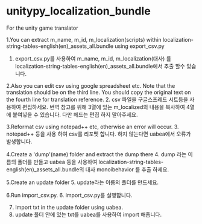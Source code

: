 # unitypy_localization_bundle

For the unity game translator 

1.You can extract m_name, m_id, m_localization(scripts) within localization-string-tables-english(en)_assets_all.bundle using export_csv.py
1. export_csv.py를 사용하여 m_name, m_id, m_localization(대사) 를 localization-string-tables-english(en)_assets_all.bundle에서 추출 할수 있습니다.
   
2.Also you can edit csv using google spreadsheet etc. 
Note that the translation should be on the third line. You should copy the original text on the fourth line for translation reference.
2. csv 파일을 구글스프레드 시트등을 사용하여 편집하세요.
번역 참고를 위해 3열에 있는 m_localized의 내용을 복사하여 4열에 붙여넣을 수 있습니다. 다만 헤드는 편집 하지 말아주세요.

3.Reformat csv using notepad++ etc, otherwise an error will occur.
3. notepad++ 등을 사용 하여 csv를 리포멧 합니다. 하지 않는다면 uabea에서 오류가 발생합니다. 

4.Create a 'dump'(name) folder and extract the dump there
4. dump 라는 이름의 폴더를 만들고 uabea 등을 사용하여 localization-string-tables-english(en)_assets_all.bundle의 대사 monoibehavior 를 추출 하세요.

5.Create an update folder
5. update라는 이름의 폴더를 만드세요.

6.Run import_csv.py.
6. import_csv.py를 실행합니다.

7. Import txt in the update folder using uabea.
7.  update 폴더 안에 있는 txt를 uabea를 사용하여 import 해줍니다. 
